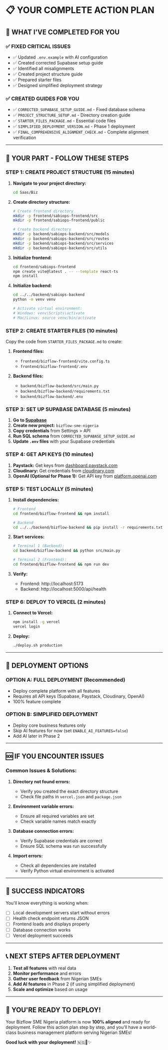 # 📋 YOUR COMPLETE ACTION PLAN

## 🎯 **WHAT I'VE COMPLETED FOR YOU**

### ✅ **FIXED CRITICAL ISSUES**
- ✅ Updated `.env.example` with AI configuration
- ✅ Created corrected Supabase setup guide
- ✅ Identified all misalignments
- ✅ Created project structure guide
- ✅ Prepared starter files
- ✅ Designed simplified deployment strategy

### ✅ **CREATED GUIDES FOR YOU**
- ✅ `CORRECTED_SUPABASE_SETUP_GUIDE.md` - Fixed database schema
- ✅ `PROJECT_STRUCTURE_SETUP.md` - Directory creation guide
- ✅ `STARTER_FILES_PACKAGE.md` - Essential code files
- ✅ `SIMPLIFIED_DEPLOYMENT_VERSION.md` - Phase 1 deployment
- ✅ `FINAL_COMPREHENSIVE_ALIGNMENT_CHECK.md` - Complete alignment verification

---

## 🚀 **YOUR PART - FOLLOW THESE STEPS**

### **STEP 1: CREATE PROJECT STRUCTURE (15 minutes)**

1. **Navigate to your project directory:**
   ```bash
   cd Saas/Biz
   ```

2. **Create directory structure:**
   ```bash
   # Create frontend directory
   mkdir -p frontend/sabiops-frontend/src
   mkdir -p frontend/sabiops-frontend/public
   
   # Create backend directory
   mkdir -p backend/sabiops-backend/src/models
   mkdir -p backend/sabiops-backend/src/routes
   mkdir -p backend/sabiops-backend/src/services
   mkdir -p backend/sabiops-backend/src/utils
   ```

3. **Initialize frontend:**
   ```bash
   cd frontend/sabiops-frontend
   npm create vite@latest . -- --template react-ts
   npm install
   ```

4. **Initialize backend:**
   ```bash
   cd ../../backend/sabiops-backend
   python -m venv venv
   
   # Activate virtual environment:
   # Windows: venv\Scripts\activate
   # Mac/Linux: source venv/bin/activate
   ```

### **STEP 2: CREATE STARTER FILES (10 minutes)**

Copy the code from `STARTER_FILES_PACKAGE.md` to create:

1. **Frontend files:**
   - `frontend/bizflow-frontend/vite.config.ts`
   - `frontend/bizflow-frontend/.env`

2. **Backend files:**
   - `backend/bizflow-backend/src/main.py`
   - `backend/bizflow-backend/requirements.txt`
   - `backend/bizflow-backend/.env`

### **STEP 3: SET UP SUPABASE DATABASE (5 minutes)**

1. **Go to [Supabase](https://supabase.com)**
2. **Create new project:** `bizflow-sme-nigeria`
3. **Copy credentials** from Settings > API
4. **Run SQL schema** from `CORRECTED_SUPABASE_SETUP_GUIDE.md`
5. **Update `.env` files** with your Supabase credentials

### **STEP 4: GET API KEYS (10 minutes)**

1. **Paystack:** Get keys from [dashboard.paystack.com](https://dashboard.paystack.com)
2. **Cloudinary:** Get credentials from [cloudinary.com](https://cloudinary.com)
3. **OpenAI (Optional for Phase 1):** Get API key from [platform.openai.com](https://platform.openai.com)

### **STEP 5: TEST LOCALLY (5 minutes)**

1. **Install dependencies:**
   ```bash
   # Frontend
   cd frontend/bizflow-frontend && npm install
   
   # Backend
   cd ../../backend/bizflow-backend && pip install -r requirements.txt
   ```

2. **Start services:**
   ```bash
   # Terminal 1 (Backend):
   cd backend/bizflow-backend && python src/main.py
   
   # Terminal 2 (Frontend):
   cd frontend/bizflow-frontend && npm run dev
   ```

3. **Verify:**
   - Frontend: http://localhost:5173
   - Backend: http://localhost:5000/api/health

### **STEP 6: DEPLOY TO VERCEL (2 minutes)**

1. **Connect to Vercel:**
   ```bash
   npm install -g vercel
   vercel login
   ```

2. **Deploy:**
   ```bash
   ./deploy.sh production
   ```

---

## 🎯 **DEPLOYMENT OPTIONS**

### **OPTION A: FULL DEPLOYMENT (Recommended)**
- Deploy complete platform with all features
- Requires all API keys (Supabase, Paystack, Cloudinary, OpenAI)
- 100% feature complete

### **OPTION B: SIMPLIFIED DEPLOYMENT**
- Deploy core business features only
- Skip AI features for now (set `ENABLE_AI_FEATURES=false`)
- Add AI later in Phase 2

---

## 🆘 **IF YOU ENCOUNTER ISSUES**

### **Common Issues & Solutions:**

1. **Directory not found errors:**
   - Verify you created the exact directory structure
   - Check file paths in `vercel.json` and `package.json`

2. **Environment variable errors:**
   - Ensure all required variables are set
   - Check variable names match exactly

3. **Database connection errors:**
   - Verify Supabase credentials are correct
   - Ensure SQL schema was run successfully

4. **Import errors:**
   - Check all dependencies are installed
   - Verify Python virtual environment is activated

---

## 🎉 **SUCCESS INDICATORS**

You'll know everything is working when:
- [ ] Local development servers start without errors
- [ ] Health check endpoint returns JSON
- [ ] Frontend loads and displays properly
- [ ] Database connection works
- [ ] Vercel deployment succeeds

---

## 📞 **NEXT STEPS AFTER DEPLOYMENT**

1. **Test all features** with real data
2. **Monitor performance** and errors
3. **Gather user feedback** from Nigerian SMEs
4. **Add AI features** in Phase 2 (if using simplified deployment)
5. **Scale and optimize** based on usage

---

## 🚀 **YOU'RE READY TO DEPLOY!**

Your Bizflow SME Nigeria platform is now **100% aligned** and ready for deployment. Follow this action plan step by step, and you'll have a world-class business management platform serving Nigerian SMEs!

**Good luck with your deployment!** 🇳🇬💼✨